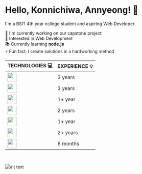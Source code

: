 # Hello, Konnichiwa, Annyeong! 👋
I'm a BSIT 4th year college student and aspiring Web Developer



🔭 I'm currently working on our capstone project
<br> 👀 Interested in Web Development
<br> 📚 Currently learning __node.js__
<br> ⚡ Fun fact: I create solutions in a hardworking method
<br>

|  __TECHNOLOGIES__ 💻  | __EXPERIENCE__ 💡 |
| --- | --- |
| <a href="https://skillicons.dev"><img height="30" src="https://skillicons.dev/icons?i=html" /></a> | 3 years |
| <a href="https://skillicons.dev"><img height="30" src="https://skillicons.dev/icons?i=css" /></a> | 3 years |
| <a href="https://skillicons.dev"><img height="30" src="https://skillicons.dev/icons?i=js" /></a> | 1+ year |
| <a href="https://skillicons.dev"><img height="30" src="https://skillicons.dev/icons?i=python" /></a> | 2 years |
| <a href="https://skillicons.dev"><img height="30" src="https://skillicons.dev/icons?i=php" /></a> | 1+ year |
| <a href="https://skillicons.dev"><img height="30" src="https://skillicons.dev/icons?i=mysql" /></a> | 2+ years |
| <a href="https://skillicons.dev"><img height="30" src="https://skillicons.dev/icons?i=bootstrap" /></a> | 6 months |
<br>

![alt text](https://cdn.myanimelist.net/s/common/uploaded_files/1539652479-c3125b79f8d130a36f763f0af99b077e.jpeg)
